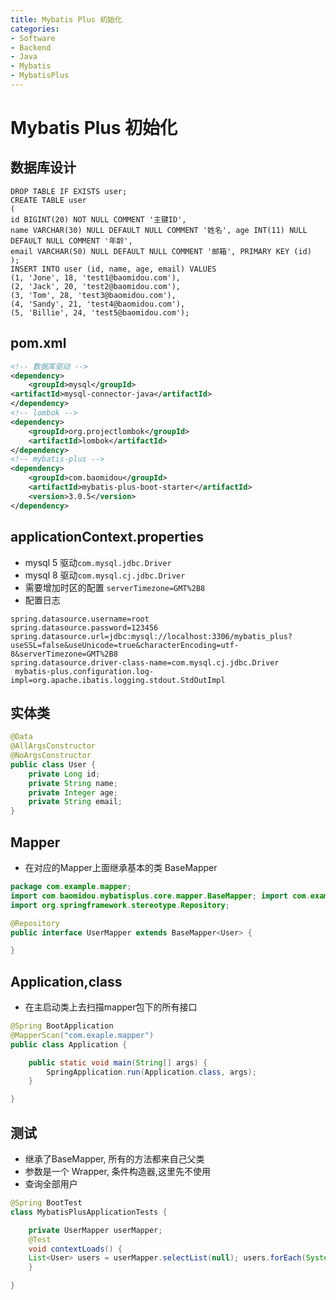 ```yaml
---
title: Mybatis Plus 初始化
categories:
- Software
- Backend
- Java
- Mybatis
- MybatisPlus
---
```

# Mybatis Plus 初始化

## 数据库设计

```mysql
DROP TABLE IF EXISTS user;
CREATE TABLE user
(
id BIGINT(20) NOT NULL COMMENT '主键ID',
name VARCHAR(30) NULL DEFAULT NULL COMMENT '姓名', age INT(11) NULL DEFAULT NULL COMMENT '年龄',
email VARCHAR(50) NULL DEFAULT NULL COMMENT '邮箱', PRIMARY KEY (id)
);
INSERT INTO user (id, name, age, email) VALUES
(1, 'Jone', 18, 'test1@baomidou.com'),
(2, 'Jack', 20, 'test2@baomidou.com'),
(3, 'Tom', 28, 'test3@baomidou.com'),
(4, 'Sandy', 21, 'test4@baomidou.com'),
(5, 'Billie', 24, 'test5@baomidou.com');
```

## pom.xml

```xml
<!-- 数据库驱动 -->
<dependency>
    <groupId>mysql</groupId>
<artifactId>mysql-connector-java</artifactId>
</dependency>
<!-- lombok -->
<dependency>
    <groupId>org.projectlombok</groupId>
    <artifactId>lombok</artifactId>
</dependency>
<!-- mybatis-plus -->
<dependency>
    <groupId>com.baomidou</groupId>
    <artifactId>mybatis-plus-boot-starter</artifactId>
    <version>3.0.5</version>
</dependency>
```

## applicationContext.properties

- mysql 5 驱动`com.mysql.jdbc.Driver`
- mysql 8 驱动`com.mysql.cj.jdbc.Driver`
- 需要增加时区的配置 `serverTimezone=GMT%2B8`
- 配置日志

```properties
spring.datasource.username=root
spring.datasource.password=123456 spring.datasource.url=jdbc:mysql://localhost:3306/mybatis_plus? useSSL=false&useUnicode=true&characterEncoding=utf-8&serverTimezone=GMT%2B8
spring.datasource.driver-class-name=com.mysql.cj.jdbc.Driver
 mybatis-plus.configuration.log-impl=org.apache.ibatis.logging.stdout.StdOutImpl
```

## 实体类

```java
@Data
@AllArgsConstructor
@NoArgsConstructor
public class User {
    private Long id;
    private String name;
    private Integer age;
    private String email;
}
```

## Mapper

- 在对应的Mapper上面继承基本的类 BaseMapper

```java
package com.example.mapper;
import com.baomidou.mybatisplus.core.mapper.BaseMapper; import com.example.pojo.User;
import org.springframework.stereotype.Repository;

@Repository
public interface UserMapper extends BaseMapper<User> {

}
```

## Application,class

- 在主启动类上去扫描mapper包下的所有接口

```java
@Spring BootApplication
@MapperScan("com.exaple.mapper")
public class Application {

    public static void main(String[] args) {
        SpringApplication.run(Application.class, args);
    }

}
```

## 测试

- 继承了BaseMapper, 所有的方法都来自己父类
- 参数是一个 Wrapper, 条件构造器,这里先不使用
- 查询全部用户

```java
@Spring BootTest
class MybatisPlusApplicationTests {

    private UserMapper userMapper;
    @Test
    void contextLoads() {
    List<User> users = userMapper.selectList(null); users.forEach(System.out::println);
    }

}
```

